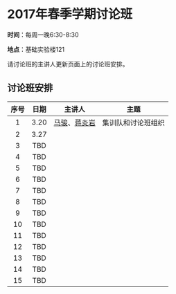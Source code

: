# 2017年春季学期讨论班

**时间**：每周一晚6:30-8:30

**地点**：基础实验楼121

请讨论班的主讲人更新页面上的讨论班安排。

## 讨论班安排

|  序号  |  日期  |                   主讲人                    |    主题     |
| :--: | :--: | :--------------------------------------: | :-------: |
|  1   | 3.20 | [马骏](http://moon.nju.edu.cn/people/junma/)、[蒋炎岩](http://moon.nju.edu.cn/~jyy) | 集训队和讨论班组织 |
|  2   | 3.27 |                                          |           |
|  3   | TBD  |                                          |           |
|  4   | TBD  |                                          |           |
|  5   | TBD  |                                          |           |
|  6   | TBD  |                                          |           |
|  7   | TBD  |                                          |           |
|  8   | TBD  |                                          |           |
|  9   | TBD  |                                          |           |
|  10  | TBD  |                                          |           |
|  11  | TBD  |                                          |           |
|  12  | TBD  |                                          |           |
|  13  | TBD  |                                          |           |
|  14  | TBD  |                                          |           |
|  15  | TBD  |                                          |           |


